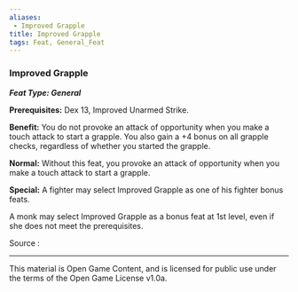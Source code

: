 ```yaml
---
aliases:
 - Improved Grapple
title: Improved Grapple
tags: Feat, General_Feat
---
```

### Improved Grapple 
***Feat Type: General***

**Prerequisites:** Dex 13, Improved Unarmed Strike.

**Benefit:** You do not provoke an attack of opportunity when you make a
touch attack to start a grapple. You also gain a +4 bonus on all grapple
checks, regardless of whether you started the grapple.

**Normal:** Without this feat, you provoke an attack of opportunity when
you make a touch attack to start a grapple.

**Special:** A fighter may select Improved Grapple as one of his fighter
bonus feats.

A monk may select Improved Grapple as a bonus feat at 1st level, even if
she does not meet the prerequisites.


Source :

---

This material is Open Game Content, and is licensed for public use under the terms of the Open Game License v1.0a.
